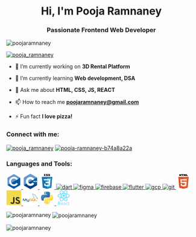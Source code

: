<h1 align="center">Hi, I'm Pooja Ramnaney</h1>
<h3 align="center">Passionate Frontend Web Developer</h3>

<p align="left"> <img src="https://komarev.com/ghpvc/?username=poojaramnaney&label=Profile%20views&color=0e75b6&style=flat" alt="poojaramnaney" /> </p>

<p align="left"> <a href="https://twitter.com/pooja_ramnaney" target="blank"><img src="https://img.shields.io/twitter/follow/pooja_ramnaney?logo=twitter&style=for-the-badge" alt="pooja_ramnaney" /></a> </p>

- 🔭 I’m currently working on **3D Rental Platform**

- 🌱 I’m currently learning **Web development, DSA**

- 💬 Ask me about **HTML, CSS, JS, REACT**

- 📫 How to reach me **poojaramnaney@gmail.com**

- ⚡ Fun fact **I love pizza!**

<h3 align="left">Connect with me:</h3>
<p align="left">
<a href="https://twitter.com/pooja_ramnaney" target="blank"><img align="center" src="https://raw.githubusercontent.com/rahuldkjain/github-profile-readme-generator/master/src/images/icons/Social/twitter.svg" alt="pooja_ramnaney" height="30" width="40" /></a>
<a href="https://linkedin.com/in/pooja-ramnaney-b74a8a22a" target="blank"><img align="center" src="https://raw.githubusercontent.com/rahuldkjain/github-profile-readme-generator/master/src/images/icons/Social/linked-in-alt.svg" alt="pooja-ramnaney-b74a8a22a" height="30" width="40" /></a>
<!-- <a href="https://instagram.com/pooja_ramnaney" target="blank"><img align="center" src="https://raw.githubusercontent.com/rahuldkjain/github-profile-readme-generator/master/src/images/icons/Social/instagram.svg" alt="pooja_ramnaney" height="30" width="40" /></a> -->
</p>

<h3 align="left">Languages and Tools:</h3>
<p align="left"> <a href="https://www.cprogramming.com/" target="_blank" rel="noreferrer"> <img src="https://raw.githubusercontent.com/devicons/devicon/master/icons/c/c-original.svg" alt="c" width="40" height="40"/> </a> <a href="https://www.w3schools.com/cpp/" target="_blank" rel="noreferrer"> <img src="https://raw.githubusercontent.com/devicons/devicon/master/icons/cplusplus/cplusplus-original.svg" alt="cplusplus" width="40" height="40"/> </a> <a href="https://www.w3schools.com/css/" target="_blank" rel="noreferrer"> <img src="https://raw.githubusercontent.com/devicons/devicon/master/icons/css3/css3-original-wordmark.svg" alt="css3" width="40" height="40"/> </a> <a href="https://dart.dev" target="_blank" rel="noreferrer"> <img src="https://www.vectorlogo.zone/logos/dartlang/dartlang-icon.svg" alt="dart" width="40" height="40"/> </a> <a href="https://www.figma.com/" target="_blank" rel="noreferrer"> <img src="https://www.vectorlogo.zone/logos/figma/figma-icon.svg" alt="figma" width="40" height="40"/> </a> <a href="https://firebase.google.com/" target="_blank" rel="noreferrer"> <img src="https://www.vectorlogo.zone/logos/firebase/firebase-icon.svg" alt="firebase" width="40" height="40"/> </a> <a href="https://flutter.dev" target="_blank" rel="noreferrer"> <img src="https://www.vectorlogo.zone/logos/flutterio/flutterio-icon.svg" alt="flutter" width="40" height="40"/> </a> <a href="https://cloud.google.com" target="_blank" rel="noreferrer"> <img src="https://www.vectorlogo.zone/logos/google_cloud/google_cloud-icon.svg" alt="gcp" width="40" height="40"/> </a> <a href="https://git-scm.com/" target="_blank" rel="noreferrer"> <img src="https://www.vectorlogo.zone/logos/git-scm/git-scm-icon.svg" alt="git" width="40" height="40"/> </a> <a href="https://www.w3.org/html/" target="_blank" rel="noreferrer"> <img src="https://raw.githubusercontent.com/devicons/devicon/master/icons/html5/html5-original-wordmark.svg" alt="html5" width="40" height="40"/> </a> <a href="https://developer.mozilla.org/en-US/docs/Web/JavaScript" target="_blank" rel="noreferrer"> <img src="https://raw.githubusercontent.com/devicons/devicon/master/icons/javascript/javascript-original.svg" alt="javascript" width="40" height="40"/> </a> <a href="https://www.mysql.com/" target="_blank" rel="noreferrer"> <img src="https://raw.githubusercontent.com/devicons/devicon/master/icons/mysql/mysql-original-wordmark.svg" alt="mysql" width="40" height="40"/> </a> <a href="https://www.python.org" target="_blank" rel="noreferrer"> <img src="https://raw.githubusercontent.com/devicons/devicon/master/icons/python/python-original.svg" alt="python" width="40" height="40"/> </a> <a href="https://reactjs.org/" target="_blank" rel="noreferrer"> <img src="https://raw.githubusercontent.com/devicons/devicon/master/icons/react/react-original-wordmark.svg" alt="react" width="40" height="40"/> </a> </p>

<p><img align="left" src="https://github-readme-stats.vercel.app/api/top-langs?username=poojaramnaney&show_icons=true&locale=en&layout=compact" alt="poojaramnaney" /></p>

<p>&nbsp;<img align="center" src="https://github-readme-stats.vercel.app/api?username=poojaramnaney&show_icons=true&locale=en" alt="poojaramnaney" /></p>

<p><img align="center" src="https://github-readme-streak-stats.herokuapp.com/?user=poojaramnaney&" alt="poojaramnaney" /></p>
